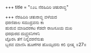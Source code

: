 +++
title = "೦೨೭ ನೆರಹಿದಿರಿ ಚತುರಾಬ್ಧಿ"

+++
ನೆರಹಿದಿರಿ ಚತುರಾಬ್ಧಿ ವಳೆಯದ  
ಧರಣಿಪಾಲ ಸಮುದ್ರವನು ಕಾ  
ಹುರುವ ಮಾಡಿದರಕಟ ಕೆಡದೇ ರಾಜಸೂಯ ಮಖ  
ಧರಧುರದ ದುವ್ರ್ಯಸನಿಗಳನಿ  
ಟ್ಟೊರಸಿ ತೆಗೆ ನಿನ್ನವರನೆನುತು  
ಬ್ಬರವ ಮಾಣಿಸಿ ಹೂಣೆಗರ ಹೊಯ್ಸಿದನು ಕಲಿ ಭೀಷ್ಮ    ॥27॥